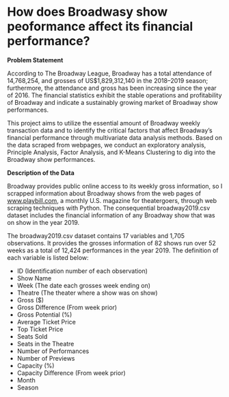 # How does Broadwasy show peoformance affect its financial performance?


**Problem Statement**

According to The Broadway League, Broadway has a total attendance of 14,768,254, and grosses of US$1,829,312,140 in the 2018–2019 season; furthermore, the attendance and gross has been increasing since the year of 2016. The financial statistics exhibit the stable operations and profitability of Broadway and indicate a sustainably growing market of Broadway show performances. 

This project aims to utilize the essential amount of Broadway weekly transaction data and to identify the critical factors that affect Broadway’s financial performance through multivariate data analysis methods. Based on the data scraped from webpages, we conduct an exploratory analysis, Principle Analysis, Factor Analysis, and K-Means Clustering to dig into the Broadway show performances.

**Description of the Data**

Broadway provides public online access to its weekly gross information, so I scrapped information about Broadway shows from the web pages of www.playbill.com, a monthly U.S. magazine for theatergoers, through web scraping techniques with Python. The consequential broadway2019.csv dataset includes the financial information of any Broadway show that was on show in the year 2019.

The broadway2019.csv dataset contains 17 variables and 1,705 observations. It provides the grosses information of 82 shows run over 52 weeks as a total of 12,424 performances in the year 2019. The definition of each variable is listed below:

*   ID (Identification number of each observation)
*   Show Name
*   Week (The date each grosses week ending on)
*   Theatre (The theater where a show was on show)
*   Gross ($)
*   Gross Difference (From week prior)
*   Gross Potential (%)
*   Average Ticket Price
*   Top Ticket Price
*   Seats Sold
*   Seats in the Theatre 
*   Number of Performances
*   Number of Previews
*   Capacity (%)
*   Capacity Difference (From week prior)
*   Month
*   Season
